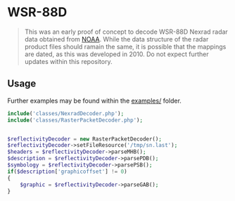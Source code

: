 # WSR-88D

> This was an early proof of concept to decode WSR-88D Nexrad radar data obtained from [NOAA](http://www.nws.noaa.gov/tg/radfiles.php).  While the data structure of the radar product files should ramain the same, it is possible that the mappings are dated, as this was developed in 2010.  Do not expect further updates within this repository.

## Usage
Further examples may be found within the [examples/](https://github.com/jcharrell/WSR-88D/tree/master/examples) folder.

```php
include('classes/NexradDecoder.php');
include('classes/RasterPacketDecoder.php');


$reflectivityDecoder = new RasterPacketDecoder();
$reflectivityDecoder->setFileResource('/tmp/sn.last');
$headers = $reflectivityDecoder->parseMHB();
$description = $reflectivityDecoder->parsePDB();
$symbology = $reflectivityDecoder->parsePSB();
if($description['graphicoffset'] != 0)
{
	$graphic = $reflectivityDecoder->parseGAB();
}
```
 